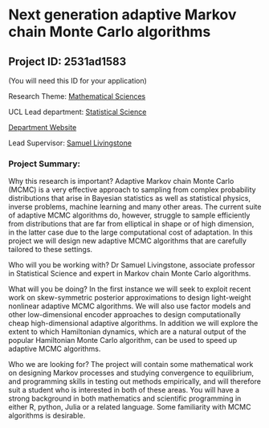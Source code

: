 # Next generation adaptive Markov chain Monte Carlo algorithms

## Project ID: **2531ad1583**
(You will need this ID for your application)

Research Theme: [Mathematical Sciences](../themes/mathematical-sciences.md)

UCL Lead department: [Statistical Science](../departments/statistical-science.md)

[Department Website](https://www.ucl.ac.uk/statistics)

Lead Supervisor: [Samuel Livingstone](https://profiles.ucl.ac.uk/37248)

### Project Summary:

Why this research is important?
 Adaptive Markov chain Monte Carlo (MCMC) is a very effective approach to sampling from complex probability distributions that arise in Bayesian statistics as well as statistical physics, inverse problems, machine learning and many other areas.  The current suite of adaptive MCMC algorithms do, however, struggle to sample efficiently from distributions that are far from elliptical in shape or of high dimension, in the latter case due to the large computational cost of adaptation.  In this project we will design new adaptive MCMC algorithms that are carefully tailored to these settings.  

Who will you be working with?
Dr Samuel Livingstone, associate professor in Statistical Science and expert in Markov chain Monte Carlo algorithms.

What will you be doing?
In the first instance we will seek to exploit recent work on skew-symmetric posterior approximations to design light-weight nonlinear adaptive MCMC algorithms. We will also use factor models and other low-dimensional encoder approaches to design computationally cheap high-dimensional adaptive algorithms.  In addition we will explore the extent to which Hamiltonian dynamics, which are a natural output of the popular Hamiltonian Monte Carlo algorithm, can be used to speed up adaptive MCMC algorithms. 

Who we are looking for?
The project will contain some mathematical work on designing Markov processes and studying convergence to equilibrium, and programming skills in testing out methods empirically, and will therefore suit a student who is interested in both of these areas. You will have a strong background in both mathematics and scientific programming in either R, python, Julia or a related language. Some familiarity with MCMC algorithms is desirable.
